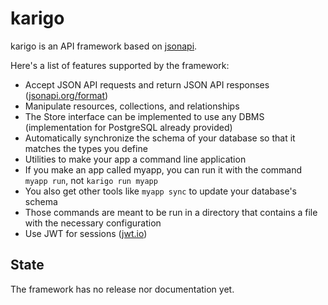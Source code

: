# karigo

karigo is an API framework based on [jsonapi](https://github.com/kkaribu/jsonapi).

Here's a list of features supported by the framework:

 * Accept JSON API requests and return JSON API responses ([jsonapi.org/format](http://jsonapi.org/format))
 * Manipulate resources, collections, and relationships
 * The Store interface can be implemented to use any DBMS (implementation for PostgreSQL already provided)
 * Automatically synchronize the schema of your database so that it matches the types you define
 * Utilities to make your app a command line application
  * If you make an app called myapp, you can run it with the command `myapp run`, not `karigo run myapp`
  * You also get other tools like `myapp sync` to update your database's schema
  * Those commands are meant to be run in a directory that contains a file with the necessary configuration
 * Use JWT for sessions ([jwt.io](https://jwt.io))

## State

The framework has no release nor documentation yet.
